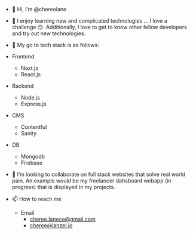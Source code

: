 - 👋 Hi, I’m @chereelane
- 👀 I enjoy learning new and complicated technologies ... I love a challenge 😏. Additionally, I love to get to know other fellow developers and try out new technologies.
- 🌱 My go to tech stack is as follows:
- Frontend
  - Next.js
  - React.js
- Backend
  - Node.js
  - Express.js
- CMS
  - Contentful
  - Sanity
- DB
  - Mongodb
  - Firebase

- 💞️ I’m looking to collaborate on full stack websites that solve real world pain. An example would be my freelancer dahsboard webapp (in progress) that is displayed in my projects.
- 📫 How to reach me
    - Email
      - cheree.lanece@gmail.com
      - cheree@lanzel.io
<!---
- 💞️ I’m looking to collaborate on ...
- 📫 How to reach me ...
chereelane/chereelane is a ✨ special ✨ repository because its `README.md` (this file) appears on your GitHub profile.
You can click the Preview link to take a look at your changes.
--->
